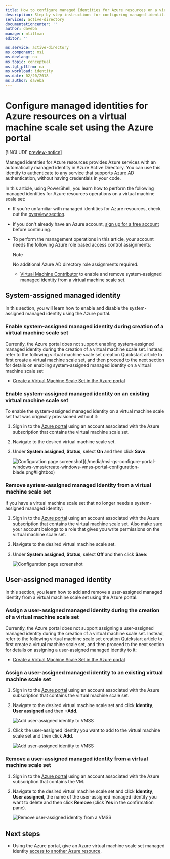 ```yaml
---
title: How to configure managed Identities for Azure resources on a virtual machine scale set
description: Step by step instructions for configuring managed identities for Azure resources on a virtual machine scale set using the Azure portal.
services: active-directory
documentationcenter: ''
author: daveba
manager: mtillman
editor: ''

ms.service: active-directory
ms.component: msi
ms.devlang: na
ms.topic: conceptual
ms.tgt_pltfrm: na
ms.workload: identity
ms.date: 02/20/2018
ms.author: daveba
---
```


# Configure managed identities for Azure resources on a virtual machine scale set using the Azure portal

[!INCLUDE [preview-notice](../../../includes/active-directory-msi-preview-notice.md)]

Managed identities for Azure resources provides Azure services with an automatically managed identity in Azure Active Directory. You can use this identity to authenticate to any service that supports Azure AD authentication, without having credentials in your code. 

In this article, using PowerShell, you learn how to perform the following managed identities for Azure resources operations on a virtual machine scale set:

- If you're unfamiliar with managed identities for Azure resources, check out the [overview section](overview.md).
- If you don't already have an Azure account, [sign up for a free account](https://azure.microsoft.com/free/) before continuing.
- To perform the management operations in this article, your account needs the following Azure role based access control assignments:

    > [!NOTE]
    > No additional Azure AD directory role assignments required.

    - [Virtual Machine Contributor](/azure/role-based-access-control/built-in-roles#virtual-machine-contributor) to enable and remove system-assigned managed identity from a virtual machine scale set.

## System-assigned managed identity

In this section, you will learn how to enable and disable the system-assigned managed identity using the Azure portal.

### Enable system-assigned managed identity during creation of a virtual machine scale set

Currently, the Azure portal does not support enabling system-assigned managed identity during the creation of a virtual machine scale set. Instead, refer to the following virtual machine scale set creation Quickstart article to first create a virtual machine scale set, and then proceed to the next section for details on enabling system-assigned managed identity on a virtual machine scale set:

- [Create a Virtual Machine Scale Set in the Azure portal](../../virtual-machine-scale-sets/quick-create-portal.md)  

### Enable system-assigned managed identity on an existing virtual machine scale set

To enable the system-assigned managed identity on a virtual machine scale set that was originally provisioned without it:

1. Sign in to the [Azure portal](https://portal.azure.com) using an account associated with the Azure subscription that contains the virtual machine scale set.

2. Navigate to the desired virtual machine scale set.

3. Under **System assigned**, **Status**, select **On** and then click **Save**:

   ![Configuration page screenshot](./media/msi-qs-configure-portal-windows-vmss/create-windows-vmss-portal-configuration-blade.png)](./media/msi-qs-configure-portal-windows-vmss/create-windows-vmss-portal-configuration-blade.png#lightbox)  

### Remove system-assigned managed identity from a virtual machine scale set

If you have a virtual machine scale set that no longer needs a system-assigned managed identity:

1. Sign in to the [Azure portal](https://portal.azure.com) using an account associated with the Azure subscription that contains the virtual machine scale set. Also make sure your account belongs to a role that gives you write permissions on the virtual machine scale set.

2. Navigate to the desired virtual machine scale set.

3. Under **System assigned**, **Status**, select **Off** and then click **Save**:

   ![Configuration page screenshot](./media/msi-qs-configure-portal-windows-vmss/disable-windows-vmss-portal-configuration-blade.png)

## User-assigned managed identity

In this section, you learn how to add and remove a user-assigned managed identity from a virtual machine scale set using the Azure portal.

### Assign a user-assigned managed identity during the creation of a virtual machine scale set

Currently, the Azure portal does not support assigning a user-assigned managed identity during the creation of a virtual machine scale set. Instead, refer to the following virtual machine scale set creation Quickstart article to first create a virtual machine scale set, and then proceed to the next section for details on assigning a user-assigned managed identity to it:

- [Create a Virtual Machine Scale Set in the Azure portal](../../virtual-machine-scale-sets/quick-create-portal.md)

### Assign a user-assigned managed identity to an existing virtual machine scale set

1. Sign in to the [Azure portal](https://portal.azure.com) using an account associated with the Azure subscription that contains the virtual machine scale set.
2. Navigate to the desired virtual machine scale set and click **Identity**, **User assigned** and then **\+Add**.

   ![Add user-assigned identity to VMSS](./media/msi-qs-configure-portal-windows-vm/add-user-assigned-identity-vmss-screenshot1.png)

3. Click the user-assigned identity you want to add to the virtual machine scale set and then click **Add**.
   
   ![Add user-assigned identity to VMSS](./media/msi-qs-configure-portal-windows-vm/add-user-assigned-identity-vm-screenshot2.png)

### Remove a user-assigned managed identity from a virtual machine scale set

1. Sign in to the [Azure portal](https://portal.azure.com) using an account associated with the Azure subscription that contains the VM.
2. Navigate to the desired virtual machine scale set and click **Identity**, **User assigned**, the name of the user-assigned managed identity you want to delete and then click **Remove** (click **Yes** in the confirmation pane).

   ![Remove user-assigned identity from a VMSS](./media/msi-qs-configure-portal-windows-vm/remove-user-assigned-identity-vmss-screenshot.png)


## Next steps

- Using the Azure portal, give an Azure virtual machine scale set managed identity [access to another Azure resource](howto-assign-access-portal.md).


